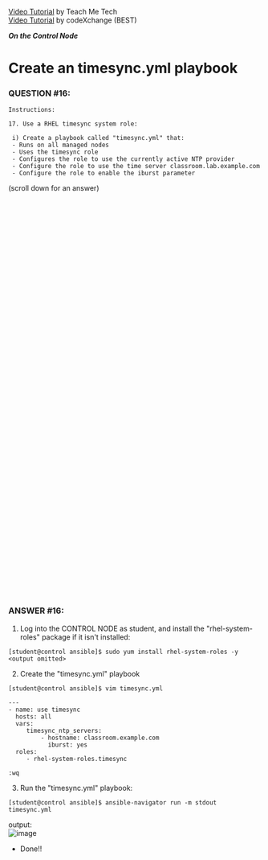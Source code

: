 <a href="https://www.youtube.com/watch?v=0fUMTBiWKhc&list=PLYB6dfdhWDePZf4fd4YgGGtSX_vHKv5vz&index=8">Video Tutorial</a> by Teach Me Tech \
<a href="https://www.youtube.com/watch?v=dMsEJP6szxw&list=PLL_setXLS0tiYMipvQI4oUGkJwhOhn42J&index=17">Video Tutorial</a> by codeXchange (BEST)

***On the Control Node***

# Create an timesync.yml playbook
### QUESTION #16:
```
Instructions:

﻿17. Use a RHEL timesync system role:

 i) Create a playbook called "timesync.yml" that:
 - Runs on all managed nodes
 - Uses the timesync role
 - Configures the role to use the currently active NTP provider
 - Configure the role to use the time server classroom.lab.example.com
 - Configure the role to enable the iburst parameter
```

(scroll down for an answer)
<br/><br/><br/><br/><br/><br/><br/><br/><br/><br/><br/><br/><br/><br/><br/><br/><br/><br/><br/><br/><br/><br/><br/><br/>
<br/><br/><br/><br/><br/><br/><br/><br/><br/><br/><br/><br/><br/><br/><br/><br/><br/><br/><br/><br/><br/><br/><br/><br/>

### ANSWER #16:
1) Log into the CONTROL NODE as student, and install the "rhel-system-roles" package if it isn't installed:
```
[student@control ansible]$ sudo yum install rhel-system-roles -y
<output omitted>
```

2) Create the "timesync.yml" playbook
```
[student@control ansible]$ ﻿vim timesync.yml

---
- name: use timesync
  hosts: all
  vars:
     timesync_ntp_servers:
         - hostname: classroom.example.com
           iburst: yes
  roles:
     - rhel-system-roles.timesync

:wq
```

3) Run the "timesync.yml" playbook:
```
[student@control ansible]$ ﻿ansible-navigator run -m stdout timesync.yml
```
output: \
![image](https://github.com/user-attachments/assets/0e095f8c-d8eb-4fcc-b254-577f56b4cc0e)

* Done!!
